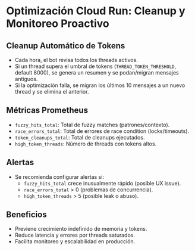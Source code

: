 # Optimización Cloud Run: Cleanup y Monitoreo Proactivo

## Cleanup Automático de Tokens
- Cada hora, el bot revisa todos los threads activos.
- Si un thread supera el umbral de tokens (`THREAD_TOKEN_THRESHOLD`, default 8000), se genera un resumen y se podan/migran mensajes antiguos.
- Si la optimización falla, se migran los últimos 10 mensajes a un nuevo thread y se elimina el anterior.

## Métricas Prometheus
- `fuzzy_hits_total`: Total de fuzzy matches (patrones/contexto).
- `race_errors_total`: Total de errores de race condition (locks/timeouts).
- `token_cleanups_total`: Total de cleanups ejecutados.
- `high_token_threads`: Número de threads con tokens altos.

## Alertas
- Se recomienda configurar alertas si:
  - `fuzzy_hits_total` crece inusualmente rápido (posible UX issue).
  - `race_errors_total` > 0 (problemas de concurrencia).
  - `high_token_threads` > 5 (posible leak o abuso).

## Beneficios
- Previene crecimiento indefinido de memoria y tokens.
- Reduce latencia y errores por threads saturados.
- Facilita monitoreo y escalabilidad en producción. 